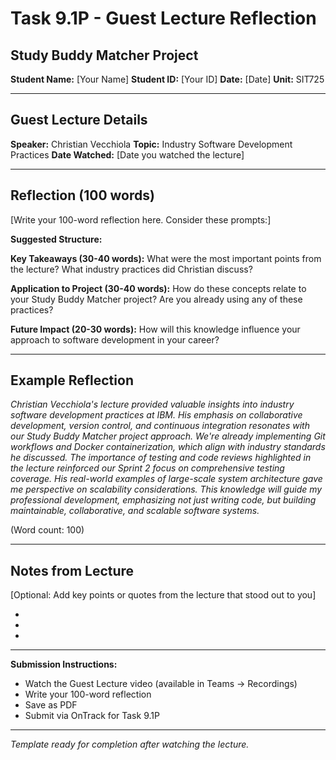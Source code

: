 # Task 9.1P - Guest Lecture Reflection
## Study Buddy Matcher Project

**Student Name:** [Your Name]
**Student ID:** [Your ID]
**Date:** [Date]
**Unit:** SIT725

---

## Guest Lecture Details

**Speaker:** Christian Vecchiola
**Topic:** Industry Software Development Practices
**Date Watched:** [Date you watched the lecture]

---

## Reflection (100 words)

[Write your 100-word reflection here. Consider these prompts:]

**Suggested Structure:**

**Key Takeaways (30-40 words):**
What were the most important points from the lecture? What industry practices did Christian discuss?

**Application to Project (30-40 words):**
How do these concepts relate to your Study Buddy Matcher project? Are you already using any of these practices?

**Future Impact (20-30 words):**
How will this knowledge influence your approach to software development in your career?

---

## Example Reflection

*Christian Vecchiola's lecture provided valuable insights into industry software development practices at IBM. His emphasis on collaborative development, version control, and continuous integration resonates with our Study Buddy Matcher project approach. We're already implementing Git workflows and Docker containerization, which align with industry standards he discussed. The importance of testing and code reviews highlighted in the lecture reinforced our Sprint 2 focus on comprehensive testing coverage. His real-world examples of large-scale system architecture gave me perspective on scalability considerations. This knowledge will guide my professional development, emphasizing not just writing code, but building maintainable, collaborative, and scalable software systems.*

(Word count: 100)

---

## Notes from Lecture

[Optional: Add key points or quotes from the lecture that stood out to you]

-
-
-

---

**Submission Instructions:**
- Watch the Guest Lecture video (available in Teams → Recordings)
- Write your 100-word reflection
- Save as PDF
- Submit via OnTrack for Task 9.1P

---

*Template ready for completion after watching the lecture.*
